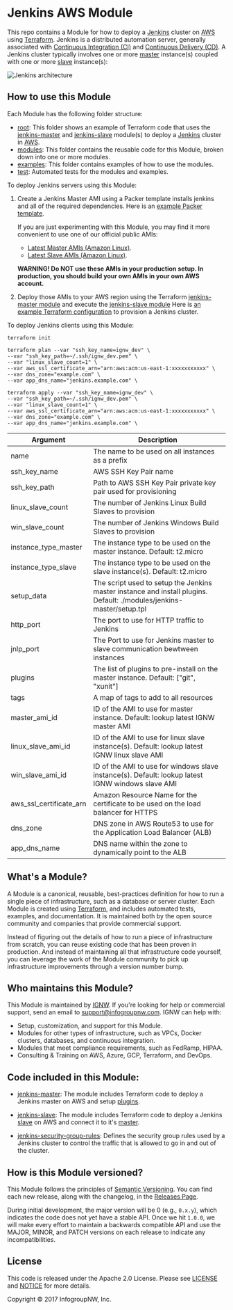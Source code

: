 # Jenkins AWS Module

This repo contains a Module for how to deploy a [Jenkins](https://jenkins.io/) cluster on 
[AWS](https://aws.amazon.com/) using [Terraform](https://www.terraform.io/). Jenkins is a distributed automation server, generally associated with [Continuous Integration (CI)](https://en.wikipedia.org/wiki/Continuous_integration) and [Continuous Delivery (CD)](https://en.wikipedia.org/wiki/Continuous_delivery).  A Jenkins cluster typically involves one
or more [master](https://wiki.jenkins.io/display/JENKINS/Distributed+builds) instance(s) coupled with one or more [slave](https://wiki.jenkins.io/display/JENKINS/Distributed+builds) instance(s):

![Jenkins architecture](docs/architecture.png)


## How to use this Module

Each Module has the following folder structure:

* [root](https://github.com/ignw/terraform-aws-jenkins/tree/master): This folder shows an example of Terraform code 
  that uses the [jenkins-master](https://github.com/ignw/terraform-aws-jenkins/tree/master/modules/jenkins-master) and
  [jenkins-slave](https://github.com/ignw/terraform-aws-jenkins/tree/master/modules/jenkins-slave) module(s) to 
  deploy a [Jenkins](https://www.jenkins.io/) cluster in [AWS](https://aws.amazon.com/).
* [modules](https://github.com/ignw/terraform-aws-jenkins/tree/master/modules): This folder contains the reusable code for this Module, broken down into one or more modules.
* [examples](https://github.com/ignw/terraform-aws-jenkins/tree/master/examples): This folder contains examples of how to use the modules.
* [test](https://github.com/ignw/terraform-aws-jenkins/tree/master/test): Automated tests for the modules and examples.

To deploy Jenkins servers using this Module:

1. Create a Jenkins Master AMI using a Packer template installs jenkins and all of the required dependencies.
   Here is an [example Packer template](https://github.com/ignw/terraform-aws-jenkins/tree/master/examples/jenkins-ami#quick-start). 
   
   If you are just experimenting with this Module, you may find it more convenient to use one of our official public AMIs:   
   - [Latest Master AMIs (Amazon Linux)](https://github.com/ignw/terraform-aws-jenkins/tree/master/_docs/amazon-linux-ami-list.md).
   - [Latest Slave AMIs (Amazon Linux)](https://github.com/ignw/terraform-aws-jenkins/tree/master/_docs/amazon-linux-ami-list.md).
  
    **WARNING! Do NOT use these AMIs in your production setup. In production, you should build your own AMIs in your own 
    AWS account.**
   
2. Deploy those AMIs to your AWS region using the Terraform [jenkins-master module](https://github.com/ignw/terraform-aws-jenkins/tree/master/modules/jenkins-master) 
   and execute the [jenkins-slave module](https://github.com/ignw/terraform-aws-jenkins/tree/master/modules/jenkins-slave)  Here is [an example Terraform 
   configuration](https://github.com/ignw/terraform-aws-jenkins/tree/master/MAIN.md#quick-start) to provision a Jenkins cluster.

To deploy Jenkins clients using this Module:
 
```
terraform init

terraform plan --var "ssh_key_name=ignw_dev" \
--var "ssh_key_path=~/.ssh/ignw_dev.pem" \
--var "linux_slave_count=1" \
--var aws_ssl_certificate_arn="arn:aws:acm:us-east-1:xxxxxxxxxxx" \
--var dns_zone="example.com" \
--var app_dns_name="jenkins.example.com" \

terraform apply --var "ssh_key_name=ignw_dev" \
--var "ssh_key_path=~/.ssh/ignw_dev.pem" \
--var "linux_slave_count=1" \
--var aws_ssl_certificate_arn="arn:aws:acm:us-east-1:xxxxxxxxxxx" \
--var dns_zone="example.com" \
--var app_dns_name="jenkins.example.com" \

```
Argument | Description
--- | ---
name | The name to be used on all instances as a prefix
ssh_key_name | AWS SSH Key Pair name
ssh_key_path | Path to AWS SSH Key Pair private key pair used for provisioning
linux_slave_count | The number of Jenkins Linux Build Slaves to provision
win_slave_count | The number of Jenkins Windows Build Slaves to provision
instance_type_master | The instance type to be used on the master instance. Default: t2.micro
instance_type_slave | The instance type to be used on the slave instance(s). Default: t2.micro
setup_data | The script used to setup the Jenkins master instance and install plugins.  Default: ./modules/jenkins-master/setup.tpl 
http_port | The port to use for HTTP traffic to Jenkins
jnlp_port | The Port to use for Jenkins master to slave communication bewtween instances
plugins | The list of plugins to pre-install on the master instance. Default: ["git", "xunit"]
tags | A map of tags to add to all resources
master_ami_id | ID of the AMI to use for master instance. Default: lookup latest IGNW master AMI
linux_slave_ami_id | ID of the AMI to use for linux slave instance(s). Default: lookup latest IGNW linux slave AMI
win_slave_ami_id | ID of the AMI to use for windows slave instance(s). Default: lookup latest IGNW windows slave AMI
aws_ssl_certificate_arn | Amazon Resource Name for the certificate to be used on the load balancer for HTTPS
dns_zone | DNS zone in AWS Route53 to use for the Application Load Balancer (ALB)
app_dns_name | DNS name within the zone to dynamically point to the ALB

## What's a Module?

A Module is a canonical, reusable, best-practices definition for how to run a single piece of infrastructure, such 
as a database or server cluster. Each Module is created using [Terraform](https://www.terraform.io/), and
includes automated tests, examples, and documentation. It is maintained both by the open source community and 
companies that provide commercial support. 

Instead of figuring out the details of how to run a piece of infrastructure from scratch, you can reuse 
existing code that has been proven in production. And instead of maintaining all that infrastructure code yourself, 
you can leverage the work of the Module community to pick up infrastructure improvements through
a version number bump.
 
 
 
## Who maintains this Module?

This Module is maintained by [IGNW](http://www.ignw.io/). If you're looking for help or commercial 
support, send an email to [support@infogroupnw.com](mailto:support@infogroupnw.com?Subject=Jenkins%20Module). 
IGNW can help with:

* Setup, customization, and support for this Module.
* Modules for other types of infrastructure, such as VPCs, Docker clusters, databases, and continuous integration.
* Modules that meet compliance requirements, such as FedRamp, HIPAA.
* Consulting & Training on AWS, Azure, GCP, Terraform, and DevOps.



## Code included in this Module:

* [jenkins-master](https://github.com/ignw/terraform-aws-jenkins/tree/master/modules/jenkins-master): The module includes Terraform code to deploy a Jenkins master on AWS and setup [plugins](https://plugins.jenkins.io).
  
* [jenkins-slave](https://github.com/ignw/terraform-aws-jenkins/tree/master/modules/jenkins-slave): The module includes Terraform code to deploy a Jenkins [slave](https://wiki.jenkins.io/display/JENKINS/Distributed+builds) on AWS and connect it to it's [master](https://wiki.jenkins.io/display/JENKINS/Distributed+builds). 

* [jenkins-security-group-rules](https://github.com/ignw/terraform-aws-jenkins/tree/master/modules/jenkins-security-group-rules): Defines the security group rules used by a 
  Jenkins cluster to control the traffic that is allowed to go in and out of the cluster.


## How is this Module versioned?

This Module follows the principles of [Semantic Versioning](http://semver.org/). You can find each new release, 
along with the changelog, in the [Releases Page](../../releases). 

During initial development, the major version will be 0 (e.g., `0.x.y`), which indicates the code does not yet have a 
stable API. Once we hit `1.0.0`, we will make every effort to maintain a backwards compatible API and use the MAJOR, 
MINOR, and PATCH versions on each release to indicate any incompatibilities. 



## License

This code is released under the Apache 2.0 License. Please see [LICENSE](https://github.com/ignw/terraform-aws-jenkins/tree/master/LICENSE) and [NOTICE](https://github.com/ignw/terraform-aws-jenkins/tree/master/NOTICE) for more 
details.

Copyright &copy; 2017 InfogroupNW, Inc.
